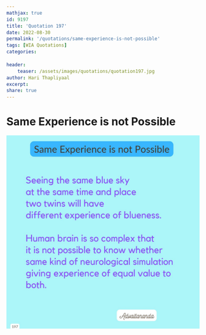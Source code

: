 ```yaml
---
mathjax: true
id: 9197
title: 'Quotation 197'
date: 2022-08-30
permalink: '/quotations/same-experience-is-not-possible'
tags: [WIA Quotations] 
categories: 

header:
    teaser: /assets/images/quotations/quotation197.jpg
author: Hari Thapliyaal 
excerpt:
share: true 
---
```


# Same Experience is not Possible

![Same Experience is not Possible](/assets/images/quotations/quotation197.jpg)
